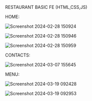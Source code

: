 RESTAURANT BASIC FE (HTML,CSS,JS)

HOME:

![Screenshot 2024-02-28 150924](https://github.com/Chaun09/NMC-Restaurant/assets/112841027/ceb83034-abd0-4ed7-86b9-90df90ac2b82)

![Screenshot 2024-02-28 150946](https://github.com/Chaun09/NMC-Restaurant/assets/112841027/c2135abd-6065-4397-8470-7df3033228b6)

![Screenshot 2024-02-28 150959](https://github.com/Chaun09/NMC-Restaurant/assets/112841027/e3be22f6-7473-49eb-ad74-46aa33e7c2ca)

CONTACTS:

![Screenshot 2024-03-07 155645](https://github.com/Chaun09/NMC-Restaurant/assets/112841027/1937d395-2223-4d2b-aa5b-bcd87c2d9f7e)



MENU:

![Screenshot 2024-03-19 092428](https://github.com/Chaun09/NMC-Restaurant/assets/112841027/7dbff8be-bb48-4794-a3cc-37fe37d3615f)

![Screenshot 2024-03-19 092953](https://github.com/Chaun09/NMC-Restaurant/assets/112841027/266d9aad-50c8-4482-92f5-e30205b755d6)






